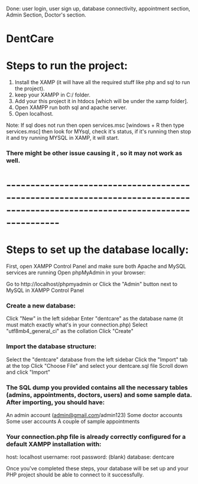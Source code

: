 Done: user login, user sign up, database connectivity, appointment section, Admin Section, Doctor's section.
# DentCare

# Steps to run the project:
1. Install the XAMP (it will have all the required stuff like php and sql to run the project).
2. keep your XAMPP in C:/ folder.
3. Add your this project it in htdocs [which will be under the xamp folder].
4. Open XAMPP run both sql and apache server.
5. Open localhost.

Note: If sql does not run then open services.msc [windows + R then type services.msc] 
then look for MYsql, check it's status, if it's running then stop it and try running MYSQL in XAMP, it will start.
### There might be other issue causing it , so it may not work as well.

# -----------------------------------------------------------------------------------------------------------------------------

# Steps to set up the database locally:

First, open XAMPP Control Panel and make sure both Apache and MySQL services are running
Open phpMyAdmin in your browser:

Go to http://localhost/phpmyadmin or
Click the "Admin" button next to MySQL in XAMPP Control Panel

### Create a new database:

Click "New" in the left sidebar
Enter "dentcare" as the database name (it must match exactly what's in your connection.php)
Select "utf8mb4_general_ci" as the collation
Click "Create"


### Import the database structure:

Select the "dentcare" database from the left sidebar
Click the "Import" tab at the top
Click "Choose File" and select your dentcare.sql file
Scroll down and click "Import"


### The SQL dump you provided contains all the necessary tables (admins, appointments, doctors, users) and some sample data. After importing, you should have:

An admin account (admin@gmail.com/admin123)
Some doctor accounts
Some user accounts
A couple of sample appointments

### Your connection.php file is already correctly configured for a default XAMPP installation with:

host: localhost
username: root
password: (blank)
database: dentcare

Once you've completed these steps, your database will be set up and your PHP project should be able to connect to it successfully.
